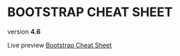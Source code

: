 # BOOTSTRAP CHEAT SHEET

version **4.6**

Live preview [Bootstrap Cheat Sheet](https://lookq-bootstrap-cheatsheet.netlify.app/)
